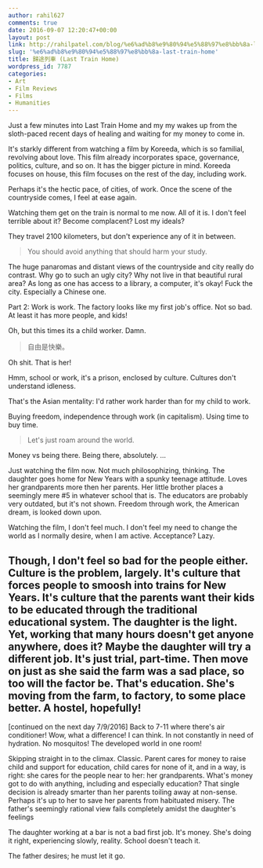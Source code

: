 ```yaml
---
author: rahil627
comments: true
date: 2016-09-07 12:20:47+00:00
layout: post
link: http://rahilpatel.com/blog/%e6%ad%b8%e9%80%94%e5%88%97%e8%bb%8a-last-train-home/
slug: '%e6%ad%b8%e9%80%94%e5%88%97%e8%bb%8a-last-train-home'
title: 歸途列車 (Last Train Home)
wordpress_id: 7787
categories:
- Art
- Film Reviews
- Films
- Humanities
---
```


Just a few minutes into Last Train Home and my my wakes up from the sloth-paced recent days of healing and waiting for my money to come in.

It's starkly different from watching a film by Koreeda, which is so familial, revolving about love. This film already incorporates space, governance, politics, culture, and so on. It has the bigger picture in mind. Koreeda focuses on house, this film focuses on the rest of the day, including work.

Perhaps it's the hectic pace, of cities, of work. Once the scene of the countryside comes, I feel at ease again.

Watching them get on the train is normal to me now. All of it is. I don't feel terrible about it? Become complacent? Lost my ideals?

They travel 2100 kilometers, but don't experience any of it in between.



<blockquote>You should avoid anything that should harm your study.</blockquote>



The huge panaromas and distant views of the countryside and city really do contrast. Why go to such an ugly city? Why not live in that beautiful rural area? As long as one has access to a library, a computer, it's okay! Fuck the city. Especially a Chinese one.

Part 2:
Work is work. The factory looks like my first job's office. Not so bad. At least it has more people, and kids!

Oh, but this times its a child worker. Damn.



<blockquote>自由是快樂。</blockquote>



Oh shit. That is her!

Hmm, school or work, it's a prison, enclosed by culture. Cultures don't understand idleness.

That's the Asian mentality: I'd rather work harder than for my child to work.

Buying freedom, independence through work (in capitalism). Using time to buy time.



<blockquote>Let's just roam around the world.</blockquote>



Money vs being there. Being there, absolutely.
...

Just watching the film now. Not much philosophizing, thinking. The daughter goes home for New Years with a spunky teenage attitude. Loves her grandparents more then her parents. Her little brother places a seemingly mere #5 in whatever school that is. The educators are probably very outdated, but it's not shown. Freedom through work, the American dream, is looked down upon.

Watching the film, I don't feel much. I don't feel my need to change the world as I normally desire, when I am active. Acceptance? Lazy.

Though, I don't feel so bad for the people either. Culture is the problem, largely. It's culture that forces people to smoosh into trains for New Years. It's culture that the parents want their kids to be educated through the traditional educational system. The daughter is the light. Yet, working that many hours doesn't get anyone anywhere, does it? Maybe the daughter will try a different job. It's just trial, part-time. Then move on just as she said the farm was a sad place, so too will the factor be. That's education. She's moving from the farm, to factory, to some place better. A hostel, hopefully!
--

[continued on the next day 7/9/2016]
Back to 7-11 where there's air conditioner! Wow, what a difference! I can think. In not constantly in need of hydration. No mosquitos! The developed world in one room!

Skipping straight in to the climax. Classic. Parent cares for money to raise child and support for education, child cares for none of it, and in a way, is right: she cares for the people near to her: her grandparents. What's money got to do with anything, including and especially education? That single decision is already smarter than her parents toiling away at non-sense. Perhaps it's up to her to save her parents from habituated misery. The father's seemingly rational view fails completely amidst the daughter's feelings

The daughter working at a bar is not a bad first job. It's money. She's doing it right, experiencing slowly, reality. School doesn't teach it.

The father desires; he must let it go.
